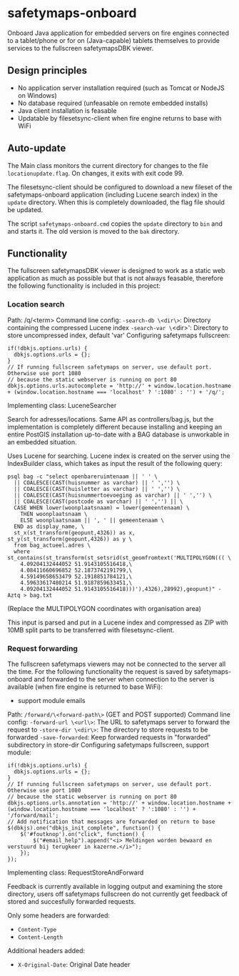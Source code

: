 # safetymaps-onboard

Onboard Java application for embedded servers on fire engines connected to a 
tablet/phone or for on (Java-capable) tablets themselves to provide services 
to the fullscreen safetymapsDBK viewer.

## Design principles

 - No application server installation required (such as Tomcat or NodeJS on Windows)
 - No database required (unfeasable on remote embedded installs)
 - Java client installation is feasable
 - Updatable by filesetsync-client when fire engine returns to base with WiFi

## Auto-update

The Main class monitors the current directory for changes to the file
`locationupdate.flag`. On changes, it exits with exit code 99.

The filesetsync-client should be configured to download a new fileset of the
safetymaps-onboard application (including Lucene search index) in the `update`
directory. When this is completely downloaded, the flag file should be updated.

The script `safetymaps-onboard.cmd` copies the `update` directory to `bin` and
and starts it. The old version is moved to the `bak` directory.
 
## Functionality

The fullscreen safetymapsDBK viewer is designed to work as a static web 
application as much as possible but that is not always feasable, therefore the
following functionality is included in this project:

### Location search

Path: /q/\<term\>
Command line config: 
  `-search-db \<dir\>`: Directory containing the compressed Lucene index
  `-search-var \`<dir\>': Directory to store uncompressed index, default 'var'
Configuring safetymaps fullscreen:
```
if(!dbkjs.options.urls) {
  dbkjs.options.urls = {};
}
// If running fullscreen safetymaps on server, use default port. Otherwise use port 1080
// because the static webserver is running on port 80
dbkjs.options.urls.autocomplete = 'http://' + window.location.hostname + (window.location.hostname === 'localhost' ? ':1080' : '') + '/q/';
```
Implementing class: LuceneSearcher

Search for adresses/locations. Same API as controllers/bag.js, but the 
implementation is completely different because installing and keeping 
an entire PostGIS installation up-to-date with a BAG database is unworkable
in an embedded situation.

Uses Lucene for searching. Lucene index is created on the server using the
IndexBuilder class, which takes as input the result of the following query:

```
psql bag -c "select openbareruimtenaam || ' ' \
  || COALESCE(CAST(huisnummer as varchar) || ' ','') \
  || COALESCE(CAST(huisletter as varchar) || ' ','') \
  || COALESCE(CAST(huisnummertoevoeging as varchar) || ' ','') \
  || COALESCE(CAST(postcode as varchar) || ' ','') || \
  CASE WHEN lower(woonplaatsnaam) = lower(gemeentenaam) \
    THEN woonplaatsnaam \
    ELSE woonplaatsnaam || ', ' || gemeentenaam \
  END as display_name, \
  st_x(st_transform(geopunt,4326)) as x, st_y(st_transform(geopunt,4326)) as y \
  from bag_actueel.adres \
  where st_contains(st_transform(st_setsrid(st_geomfromtext('MULTIPOLYGON((( \ 
    4.09204132444052 51.9143105516418,\
    4.08411660696852 52.1873742191799,\
    4.59149658653479 52.1918851784121,\
    4.59633617480214 51.9187859633451,\
    4.09204132444052 51.9143105516418)))'),4326),28992),geopunt)" -Aztq > bag.txt
```
(Replace the MULTIPOLYGON coordinates with organisation area)

This input is parsed and put in a Lucene index and compressed as ZIP with 10MB
split parts to be transferred with filesetsync-client.

### Request forwarding

The fullscreen safetymaps viewers may not be connected to the server all the 
time. For the following functionality the request is saved by
safetymaps-onboard and forwarded to the server when connection to the server is
available (when fire engine is returned to base WiFi):

- support module emails

Path: `/forward/\<forward-path\>` (GET and POST supported)
Command line config: 
  `-forward-url \<url\>`: The URL to safetymaps server to forward the request to
  `-store-dir \<dir\>`: The directory to store requests to be forwarded
  `-save-forwarded`: Keep forwarded requests in "forwarded" subdirectory in store-dir 
Configuring safetymaps fullscreen, support module:
```
if(!dbkjs.options.urls) {
  dbkjs.options.urls = {};
}
// If running fullscreen safetymaps on server, use default port. Otherwise use port 1080
// because the static webserver is running on port 80
dbkjs.options.urls.annotation = 'http://' + window.location.hostname +  (window.location.hostname === 'localhost' ? ':1080' : '') + '/forward/mail';
// Add notification that messages are forwarded on return to base
$(dbkjs).one("dbkjs_init_complete", function() {
    $('#foutknop').on("click", function() {
        $("#email_help").append("<i> Meldingen worden bewaard en verstuurd bij terugkeer in kazerne.</i>");
    });
});
```
Implementing class: RequestStoreAndForward

Feedback is currently available in logging output and examining the store 
directory, users off safetymaps fullscreen do not currently get feedback of 
stored and succesfully forwarded requests.

Only some headers are forwarded:
 - `Content-Type`
 - `Content-Length`
 
Additional headers added:
 - `X-Original-Date`: Original Date header

